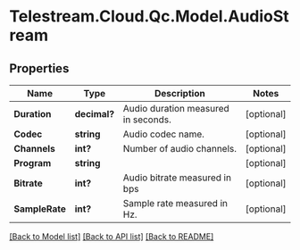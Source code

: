 # Telestream.Cloud.Qc.Model.AudioStream
## Properties

Name | Type | Description | Notes
------------ | ------------- | ------------- | -------------
**Duration** | **decimal?** | Audio duration measured in seconds. | [optional] 
**Codec** | **string** | Audio codec name. | [optional] 
**Channels** | **int?** | Number of audio channels. | [optional] 
**Program** | **string** |  | [optional] 
**Bitrate** | **int?** | Audio bitrate measured in bps | [optional] 
**SampleRate** | **int?** | Sample rate measured in Hz. | [optional] 

[[Back to Model list]](../README.md#documentation-for-models) [[Back to API list]](../README.md#documentation-for-api-endpoints) [[Back to README]](../README.md)

